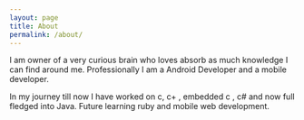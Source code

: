 ```yaml
---
layout: page
title: About
permalink: /about/
---
```


I am owner of a very curious brain who loves absorb as much knowledge I can find around me.
Professionally I am a Android Developer and a mobile developer.  

In my journey till now I have worked on c, c+ , embedded c , c# and now full fledged into Java. Future learning ruby and mobile web development.
